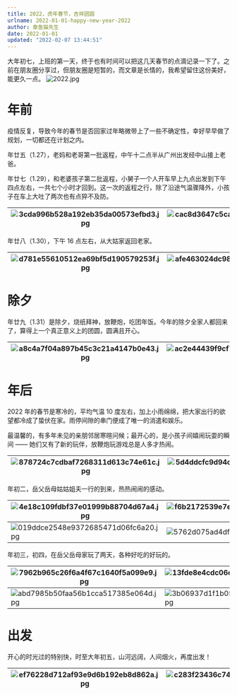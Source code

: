 ```yaml
---
title: 2022，虎年春节，吉祥团圆
urlname: 2022-01-01-happy-new-year-2022
author: 章鱼猫先生
date: 2022-01-01
updated: "2022-02-07 13:44:51"
---
```


大年初七，上班的第一天，终于也有时间可以把这几天春节的点滴记录一下了。之前在朋友圈分享过，但朋友圈是短暂的，而文章是长情的，我希望留住这份美好，能更久一点。
![2022.jpg](https://shub.weiyan.tech/yuque/elog-notebook-img/FpT1WdOuU76X6OfNoaJQe5FQt_xP.jpeg)

# 年前

疫情反复，导致今年的春节是否回家过年略微带上了一些不确定性，幸好早早做了规划，一切都还在计划之内。

年廿五（1.27），老妈和老哥第一批返程，中午十二点半从广州出发经中山接上老爸。

年廿七（1.29），和老婆孩子第二批返程，小舅子一个人开车早上九点出发到下午四点左右，一共七个小时才回到。这一次的返程之行，除了沿途气温骤降外，小孩子在车上大吐了两次也有点猝不及防。

| ![3cda996b528a192eb35da00573efbd3.jpg](https://shub.weiyan.tech/yuque/elog-notebook-img/FubxsMD4nvAwnh9BMgdT3UA5QWa5.jpeg) | ![cac8d3647c5cabd6ce80068313e8ed4.jpg](https://shub.weiyan.tech/yuque/elog-notebook-img/Ft62v-Fn4W5TpWQgdBYKQkOA2wqu.jpeg) | ![4223f03689f5c2ee6f45b91a2b80cc4.jpg](https://shub.weiyan.tech/yuque/elog-notebook-img/Fviz5IDI7ADFtjyPCIUO0zG6o8wv.jpeg) |
| ------------------------------------------------------------------------------------------------------------------------------------------------- | ------------------------------------------------------------------------------------------------------------------------------------------------- | ------------------------------------------------------------------------------------------------------------------------------------------------- |

年廿八（1.30），下午 16 点左右，从大姑家返回老家。

| ![d781e55610512ea69bf5d190579253f.jpg](https://shub.weiyan.tech/yuque/elog-notebook-img/FpBpM_0MuUv95PsOAHkC06PBQD7Y.jpeg) | ![afe463024dc9884e7eb3fa353bfcbee.jpg](https://shub.weiyan.tech/yuque/elog-notebook-img/lgNaWpARjl2EGtO17vo0aqB6DoFR.jpeg) | ![fac410fa5487fd8b30d47191288ba38.jpg](https://shub.weiyan.tech/yuque/elog-notebook-img/Fn1D93EZfJqfNeAwBI4_lfZTPXzx.jpeg) |
| ------------------------------------------------------------------------------------------------------------------------------------------------- | ------------------------------------------------------------------------------------------------------------------------------------------------- | ------------------------------------------------------------------------------------------------------------------------------------------------- |

# 除夕

年廿九（1.31）是除夕，烧纸拜神，放鞭炮，吃团年饭。今年的除夕全家人都回来了，算得上一个真正意义上的团圆，圆满且开心。

| ![a8c4a7f04a897b45c3c21a4147b0e43.jpg](https://shub.weiyan.tech/yuque/elog-notebook-img/FqeC-3Iy2WyWR4fC0q-Sx6QhCZjR.jpeg) | ![ac2e44439f9cf735c9823ad61c6da3b.jpg](https://shub.weiyan.tech/yuque/elog-notebook-img/Fg1Qu7PTOk9bTKIX39gVJMBY58Au.jpeg) | ![a52931041cf28da99d041b78c0268bf.jpg](https://shub.weiyan.tech/yuque/elog-notebook-img/lu9_cZtq9x54hJABuEAMm55U74Xp.jpeg) |
| ------------------------------------------------------------------------------------------------------------------------------------------------- | ------------------------------------------------------------------------------------------------------------------------------------------------- | ------------------------------------------------------------------------------------------------------------------------------------------------- |

# 年后

2022 年的春节是寒冷的，平均气温 10 度左右，加上小雨绵绵，把大家出行的欲望都冷成了蛰伏在家。雨停间隙的串门便成了唯一的消遣和娱乐。

最温馨的，有多年未见的亲朋邻居寒暄问候；最开心的，是小孩子间嬉闹玩耍的瞬间 —— 她们又有了新的玩伴，放鞭炮玩游戏总是人多才热闹。

| ![878724c7cdbaf7268311d613c74e61c.jpg](https://shub.weiyan.tech/yuque/elog-notebook-img/FhLrSner9xGTraNgyyXHrIfdOe1P.jpeg) | ![5d4ddcfc9d94ce57bef737d8818574b.jpg](https://shub.weiyan.tech/yuque/elog-notebook-img/FgtSdmTyg4Amf8jBPsUAUcjk-atG.jpeg) | ![9ce797ee68f381b8d936581bf0bbd80.jpg](https://shub.weiyan.tech/yuque/elog-notebook-img/Fmws5LYxFo0nS88gWL7wXRIH0reo.jpeg) |
| ------------------------------------------------------------------------------------------------------------------------------------------------- | ------------------------------------------------------------------------------------------------------------------------------------------------- | ------------------------------------------------------------------------------------------------------------------------------------------------- |

年初二，岳父岳母姑姑姐夫一行的到来，热热闹闹的感动。

| ![4e18c109fdbf37e01999b88704d67a4.jpg](https://shub.weiyan.tech/yuque/elog-notebook-img/FtfpMqLIk_Sf0Uw-oiU_cIcwXBX2.jpeg) | ![f6b2172539e7ee77f8b113609837527.jpg](https://shub.weiyan.tech/yuque/elog-notebook-img/FmFNc_DwOcfDAQDSK2wGSWGv_vqc.jpeg) | ![c1f1d083c40849ead4343da23ea4088.jpg](https://shub.weiyan.tech/yuque/elog-notebook-img/FmjL-QRN-ANxLAnZ5DRaHXNJH2_R.jpeg) |
| ------------------------------------------------------------------------------------------------------------------------------------------------- | ------------------------------------------------------------------------------------------------------------------------------------------------- | ------------------------------------------------------------------------------------------------------------------------------------------------- |
| ![019ddce2548e9372685471d06fc6a20.jpg](https://shub.weiyan.tech/yuque/elog-notebook-img/FmM1ZnBXOYGACGeqw-bPLzn8rf44.jpeg) | ![5762d075ad4df3fb9ff82feae28818f.jpg](https://shub.weiyan.tech/yuque/elog-notebook-img/lvHakUToRbtZIhp9H5Ol-vFb1rxu.jpeg) | ![ea01365a5d3d6f7dbb5ceeafd0f954e.jpg](https://shub.weiyan.tech/yuque/elog-notebook-img/FtOZUYjOyia0aTsSEmqDH6-X2mr9.jpeg) |

年初三，初四，在岳父岳母家玩了两天，各种好吃的好玩的。

| ![7962b965c26f6a4f67c1640f5a099e9.jpg](https://shub.weiyan.tech/yuque/elog-notebook-img/ltW-Sx7oq4HP1fVDdxNJvcDXVlRG.jpeg) | ![13fde8e4cdc06e906bc999f12bb1f1c.jpg](https://shub.weiyan.tech/yuque/elog-notebook-img/lv5z2LcR4cOTdUwB016QKtVFEoJo.jpeg) | ![d77af5ceae2d0ea650585e33f518ef3.jpg](https://shub.weiyan.tech/yuque/elog-notebook-img/lmzgVgPXt_iYveM2K3Bsjlex7O9d.jpeg) |
| ------------------------------------------------------------------------------------------------------------------------------------------------- | ------------------------------------------------------------------------------------------------------------------------------------------------- | ------------------------------------------------------------------------------------------------------------------------------------------------- |
| ![abd7985b50faa56b1cca517385e064d.jpg](https://shub.weiyan.tech/yuque/elog-notebook-img/lqtql02J8TXr-a4XcHZesb2tLkML.jpeg) | ![3b06937d1f1b05bdb6ecdd614176191.jpg](https://shub.weiyan.tech/yuque/elog-notebook-img/lvYgOFy-Vcg7NfPqbLuoWV9Or2ft.jpeg) | ![91ed3c752568096ada59dd05512cf88.jpg](https://shub.weiyan.tech/yuque/elog-notebook-img/lsJyvUtnBNznj7e0SGm2MB40Hj95.jpeg) |

# 出发

开心的时光过的特别快，时至大年初五，山河远阔，人间烟火，再度出发！

| ![ef76228d712af93e9d6b192eb8d862a.jpg](https://shub.weiyan.tech/yuque/elog-notebook-img/FighFS8kRz_bqtka-_P77aTEe3ps.jpeg) | ![c283f23436c74ab0e9efb0cbdd4071d.jpg](https://shub.weiyan.tech/yuque/elog-notebook-img/luCg7taqpN6OGYWCG9G9W3mpq0lC.jpeg) | ![0f3bd35fb87df860774453b95e4da62.jpg](https://shub.weiyan.tech/yuque/elog-notebook-img/lkyBcDbPMzsGmP4rnDFNA-a2QBik.jpeg) |
| ------------------------------------------------------------------------------------------------------------------------------------------------- | ------------------------------------------------------------------------------------------------------------------------------------------------- | ------------------------------------------------------------------------------------------------------------------------------------------------- |
